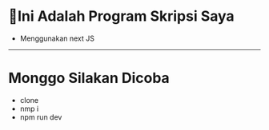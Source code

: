 # 🔖Ini Adalah Program Skripsi Saya
- Menggunakan next JS

---
# Monggo Silakan Dicoba 

- clone
- nmp i
- npm run dev
